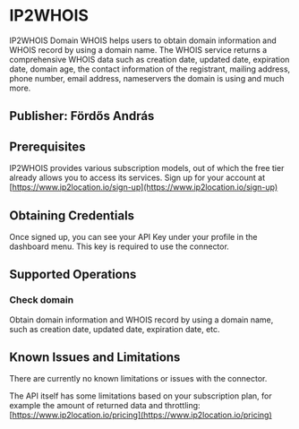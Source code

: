 # IP2WHOIS

IP2WHOIS Domain WHOIS helps users to obtain domain information and WHOIS record by using a domain name. The WHOIS service returns a comprehensive WHOIS data such as creation date, updated date, expiration date, domain age, the contact information of the registrant, mailing address, phone number, email address, nameservers the domain is using and much more.

## Publisher: Fördős András

## Prerequisites

IP2WHOIS provides various subscription models, out of which the free tier already allows you to access its services.
Sign up for your account at [https://www.ip2location.io/sign-up](https://www.ip2location.io/sign-up)

## Obtaining Credentials

Once signed up, you can see your API Key under your profile in the dashboard menu. This key is required to use the connector.

## Supported Operations

### Check domain
Obtain domain information and WHOIS record by using a domain name, such as creation date, updated date, expiration date, etc.

## Known Issues and Limitations

There are currently no known limitations or issues with the connector.

The API itself has some limitations based on your subscription plan, for example the amount of returned data and throttling: [https://www.ip2location.io/pricing](https://www.ip2location.io/pricing)
